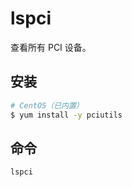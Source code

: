 # lspci

查看所有 PCI 设备。

## 安装

```sh
# CentOS（已内置）
$ yum install -y pciutils
```

## 命令

```sh
lspci
```